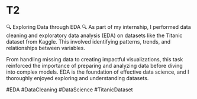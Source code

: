 # T2
🔍 Exploring Data through EDA 🔍
As part of my internship, I performed data cleaning and exploratory data analysis (EDA) on datasets like the Titanic dataset from Kaggle. This involved identifying patterns, trends, and relationships between variables.

From handling missing data to creating impactful visualizations, this task reinforced the importance of preparing and analyzing data before diving into complex models. EDA is the foundation of effective data science, and I thoroughly enjoyed exploring and understanding datasets.

#EDA #DataCleaning #DataScience #TitanicDataset

